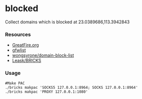 blocked
======

Collect domains which is blocked at 23.0389686,113.3942843

### Resources

* [GreatFire.org](https://zh.greatfire.org/analyzer)
* [gfwlist](https://github.com/gfwlist/gfwlist)
* [wongsyrone/domain-block-list](https://github.com/wongsyrone/domain-block-list)
* [Leask/BRICKS](https://github.com/Leask/BRICKS)

### Usage

```
#Make PAC
./bricks makpac 'SOCKS5 127.0.0.1:8964; SOCKS 127.0.0.1:8964'
./bricks makpac 'PROXY 127.0.0.1:1080'
```


